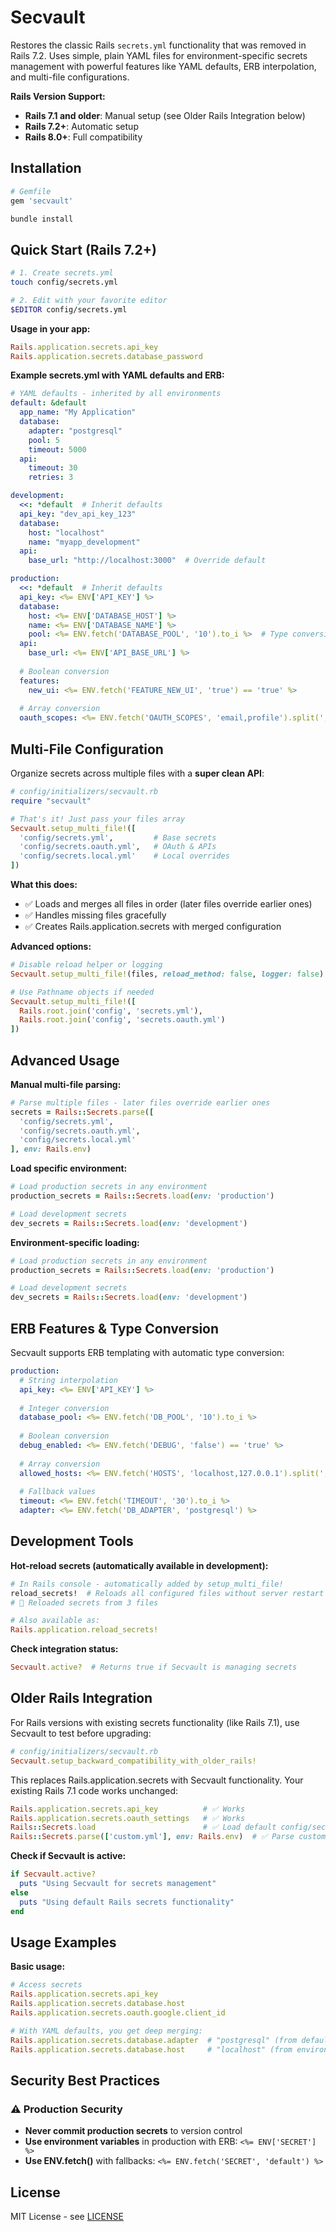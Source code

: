 # Secvault

Restores the classic Rails `secrets.yml` functionality that was removed in Rails 7.2. Uses simple, plain YAML files for environment-specific secrets management with powerful features like YAML defaults, ERB interpolation, and multi-file configurations.

**Rails Version Support:**
- **Rails 7.1 and older**: Manual setup (see Older Rails Integration below)
- **Rails 7.2+**: Automatic setup
- **Rails 8.0+**: Full compatibility

## Installation

```ruby
# Gemfile
gem 'secvault'
```

```bash
bundle install
```

## Quick Start (Rails 7.2+)

```bash
# 1. Create secrets.yml
touch config/secrets.yml

# 2. Edit with your favorite editor
$EDITOR config/secrets.yml
```

**Usage in your app:**
```ruby
Rails.application.secrets.api_key
Rails.application.secrets.database_password
```

**Example secrets.yml with YAML defaults and ERB:**
```yaml
# YAML defaults - inherited by all environments
default: &default
  app_name: "My Application"
  database:
    adapter: "postgresql"
    pool: 5
    timeout: 5000
  api:
    timeout: 30
    retries: 3

development:
  <<: *default  # Inherit defaults
  api_key: "dev_api_key_123"
  database:
    host: "localhost"
    name: "myapp_development"
  api:
    base_url: "http://localhost:3000"  # Override default

production:
  <<: *default  # Inherit defaults
  api_key: <%= ENV['API_KEY'] %>
  database:
    host: <%= ENV['DATABASE_HOST'] %>
    name: <%= ENV['DATABASE_NAME'] %>
    pool: <%= ENV.fetch('DATABASE_POOL', '10').to_i %>  # Type conversion
  api:
    base_url: <%= ENV['API_BASE_URL'] %>
  
  # Boolean conversion
  features:
    new_ui: <%= ENV.fetch('FEATURE_NEW_UI', 'true') == 'true' %>
  
  # Array conversion
  oauth_scopes: <%= ENV.fetch('OAUTH_SCOPES', 'email,profile').split(',') %>
```

## Multi-File Configuration

Organize secrets across multiple files with a **super clean API**:

```ruby
# config/initializers/secvault.rb
require "secvault"

# That's it! Just pass your files array
Secvault.setup_multi_file!([
  'config/secrets.yml',         # Base secrets
  'config/secrets.oauth.yml',   # OAuth & APIs
  'config/secrets.local.yml'    # Local overrides
])
```

**What this does:**
- ✅ Loads and merges all files in order (later files override earlier ones)
- ✅ Handles missing files gracefully
- ✅ Creates Rails.application.secrets with merged configuration

**Advanced options:**
```ruby
# Disable reload helper or logging
Secvault.setup_multi_file!(files, reload_method: false, logger: false)

# Use Pathname objects if needed
Secvault.setup_multi_file!([
  Rails.root.join('config', 'secrets.yml'),
  Rails.root.join('config', 'secrets.oauth.yml')
])
```

## Advanced Usage

**Manual multi-file parsing:**
```ruby
# Parse multiple files - later files override earlier ones
secrets = Rails::Secrets.parse([
  'config/secrets.yml',
  'config/secrets.oauth.yml',
  'config/secrets.local.yml'
], env: Rails.env)
```

**Load specific environment:**
```ruby
# Load production secrets in any environment
production_secrets = Rails::Secrets.load(env: 'production')

# Load development secrets
dev_secrets = Rails::Secrets.load(env: 'development')
```

**Environment-specific loading:**
```ruby
# Load production secrets in any environment
production_secrets = Rails::Secrets.load(env: 'production')

# Load development secrets
dev_secrets = Rails::Secrets.load(env: 'development')
```

## ERB Features & Type Conversion

Secvault supports ERB templating with automatic type conversion:

```yaml
production:
  # String interpolation
  api_key: <%= ENV['API_KEY'] %>
  
  # Integer conversion
  database_pool: <%= ENV.fetch('DB_POOL', '10').to_i %>
  
  # Boolean conversion  
  debug_enabled: <%= ENV.fetch('DEBUG', 'false') == 'true' %>
  
  # Array conversion
  allowed_hosts: <%= ENV.fetch('HOSTS', 'localhost,127.0.0.1').split(',') %>
  
  # Fallback values
  timeout: <%= ENV.fetch('TIMEOUT', '30').to_i %>
  adapter: <%= ENV.fetch('DB_ADAPTER', 'postgresql') %>
```

## Development Tools

**Hot-reload secrets (automatically available in development):**
```ruby
# In Rails console - automatically added by setup_multi_file!
reload_secrets!  # Reloads all configured files without server restart
# 🔄 Reloaded secrets from 3 files

# Also available as:
Rails.application.reload_secrets!
```

**Check integration status:**
```ruby
Secvault.active?  # Returns true if Secvault is managing secrets
```

## Older Rails Integration

For Rails versions with existing secrets functionality (like Rails 7.1), use Secvault to test before upgrading:

```ruby
# config/initializers/secvault.rb
Secvault.setup_backward_compatibility_with_older_rails!
```

This replaces Rails.application.secrets with Secvault functionality. Your existing Rails 7.1 code works unchanged:

```ruby
Rails.application.secrets.api_key          # ✅ Works
Rails.application.secrets.oauth_settings   # ✅ Works
Rails::Secrets.load                        # ✅ Load default config/secrets.yml
Rails::Secrets.parse(['custom.yml'], env: Rails.env)  # ✅ Parse custom files
```

**Check if Secvault is active:**
```ruby
if Secvault.active?
  puts "Using Secvault for secrets management"
else
  puts "Using default Rails secrets functionality"
end
```

## Usage Examples

**Basic usage:**
```ruby
# Access secrets
Rails.application.secrets.api_key
Rails.application.secrets.database.host
Rails.application.secrets.oauth.google.client_id

# With YAML defaults, you get deep merging:
Rails.application.secrets.database.adapter  # "postgresql" (from default)
Rails.application.secrets.database.host     # "localhost" (from environment)
```

## Security Best Practices

### ⚠️ Production Security
- **Never commit production secrets** to version control
- **Use environment variables** in production with ERB: `<%= ENV['SECRET'] %>`
- **Use ENV.fetch()** with fallbacks: `<%= ENV.fetch('SECRET', 'default') %>`

## License

MIT License - see [LICENSE](https://opensource.org/licenses/MIT)
